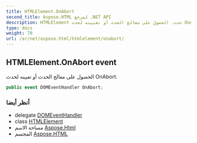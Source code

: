 ```yaml
---
title: HTMLElement.OnAbort
second_title: Aspose.HTML لمرجع .NET API
description: HTMLElement حدث. الحصول على معالج الحدث أو تعيينه لحدث OnAbort.
type: docs
weight: 70
url: /ar/net/aspose.html/htmlelement/onabort/
---
```

## HTMLElement.OnAbort event

الحصول على معالج الحدث أو تعيينه لحدث OnAbort.

```csharp
public event DOMEventHandler OnAbort;
```

### أنظر أيضا

* delegate [DOMEventHandler](../../../aspose.html.dom.events/domeventhandler/)
* class [HTMLElement](../)
* مساحة الاسم [Aspose.Html](../../htmlelement/)
* المجسم [Aspose.HTML](../../../)


